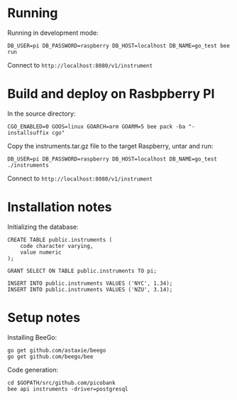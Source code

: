 # Running

Running in development mode:

    DB_USER=pi DB_PASSWORD=raspberry DB_HOST=localhost DB_NAME=go_test bee run

Connect to `http://localhost:8080/v1/instrument`

# Build and deploy on Rasbpberry PI

In the source directory:

    CGO_ENABLED=0 GOOS=linux GOARCH=arm GOARM=5 bee pack -ba "-installsuffix cgo"

Copy the instruments.tar.gz file to the target Raspberry, untar and run:

    DB_USER=pi DB_PASSWORD=raspberry DB_HOST=localhost DB_NAME=go_test ./instruments

Connect to `http://localhost:8080/v1/instrument`

# Installation notes

Initializing the database:

    CREATE TABLE public.instruments (
        code character varying,
        value numeric
    );

    GRANT SELECT ON TABLE public.instruments TO pi;

    INSERT INTO public.instruments VALUES ('NYC', 1.34);
    INSERT INTO public.instruments VALUES ('NZU', 3.14);

# Setup notes

Installing BeeGo:

    go get github.com/astaxie/beego
    go get github.com/beego/bee

Code generation:

    cd $GOPATH/src/github.com/picobank
    bee api instruments -driver=postgresql

